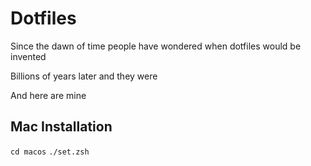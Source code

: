 # Dotfiles

Since the dawn of time people have wondered when dotfiles would be invented

Billions of years later and they were

And here are mine

## Mac Installation
`cd macos`
`./set.zsh`
